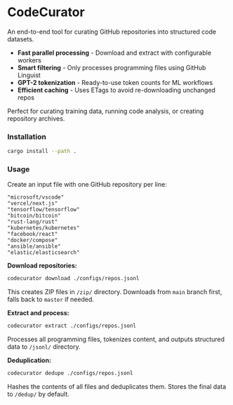 # CodeCurator

An end-to-end tool for curating GitHub repositories into structured code datasets.

- **Fast parallel processing** - Download and extract with configurable workers
- **Smart filtering** - Only processes programming files using GitHub Linguist
- **GPT-2 tokenization** - Ready-to-use token counts for ML workflows
- **Efficient caching** - Uses ETags to avoid re-downloading unchanged repos

Perfect for curating training data, running code analysis, or creating repository archives.


### Installation

```bash
cargo install --path .
```

### Usage

Create an input file with one GitHub repository per line:

```jsonl
"microsoft/vscode"
"vercel/next.js"
"tensorflow/tensorflow"
"bitcoin/bitcoin"
"rust-lang/rust"
"kubernetes/kubernetes"
"facebook/react"
"docker/compose"
"ansible/ansible"
"elastic/elasticsearch"
```

**Download repositories:**
```bash
codecurator download ./configs/repos.jsonl
```

This creates ZIP files in `/zip/` directory. Downloads from `main` branch first, falls back to `master` if needed.

**Extract and process:**
```bash
codecurator extract ./configs/repos.jsonl
```

Processes all programming files, tokenizes content, and outputs structured data to `/jsonl/` directory.

**Deduplication:**
```bash
codecurator dedupe ./configs/repos.jsonl
```
Hashes the contents of all files and deduplicates them. Stores the final data to `/dedup/` by default.

